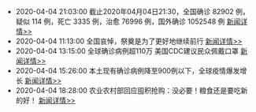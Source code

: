 - 2020-04-04 21:03:00  截止2020年04月04日21:30，全国确诊 82902 例，疑似 114 例，死亡 3335 例，治愈 76996 例，国外确诊 1052548 例  [新闻详情>>](https://github.com/AlbertGithubHome/ChineseVictory/blob/master/PneumoniaMap/20200404213000.jpg)
- 2020-04-04 11:13:00  全国哀悼，祭奠是为了更好地继续前行  [新闻详情>>](https://tech.sina.com.cn/roll/2020-04-04/doc-iimxxsth3607019.shtml)
- 2020-04-04 13:15:00  全球确诊病例超110万 美国CDC建议民众佩戴口罩  [新闻详情>>](http://finance.sina.com.cn/roll/2020-04-04/doc-iimxxsth3620022.shtml)
- 2020-04-04 15:26:00  本土现有确诊病例降至900例以下，全球疫情爆发增长  [新闻详情>>](http://news.sina.com.cn/c/2020-04-04/doc-iimxxsth3631490.shtml)
- 2020-04-04 18:28:00  农业农村部回应囤积抢购：没必要！粮食还是要吃新的好！  [新闻详情>>](http://finance.sina.com.cn/videonews/2020-04-04/doc-iimxxsth3649551.shtml)
